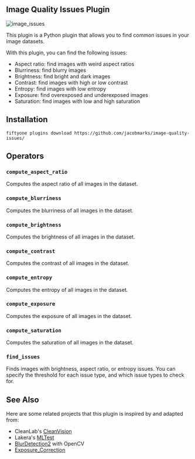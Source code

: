 ## Image Quality Issues Plugin

![image_issues](https://github.com/jacobmarks/image-quality-issues/assets/12500356/d69a14f7-011d-471a-bc17-503eff0f3f6e)

This plugin is a Python plugin that allows you to find common issues in your
image datasets.

With this plugin, you can find the following issues:

-   Aspect ratio: find images with weird aspect ratios
-   Blurriness: find blurry images
-   Brightness: find bright and dark images
-   Contrast: find images with high or low contrast
-   Entropy: find images with low entropy
-   Exposure: find overexposed and underexposed images
-   Saturation: find images with low and high saturation


## Installation

```shell
fiftyone plugins download https://github.com/jacobmarks/image-quality-issues/
```

## Operators

### `compute_aspect_ratio`

Computes the aspect ratio of all images in the dataset.

### `compute_blurriness`

Computes the blurriness of all images in the dataset.


### `compute_brightness`

Computes the brightness of all images in the dataset.

### `compute_contrast`

Computes the contrast of all images in the dataset.

### `compute_entropy`

Computes the entropy of all images in the dataset.

### `compute_exposure`

Computes the exposure of all images in the dataset.

### `compute_saturation`

Computes the saturation of all images in the dataset.

### `find_issues`

Finds images with brightness, aspect ratio, or entropy issues. You can specify
the threshold for each issue type, and which issue types to check for.

## See Also
Here are some related projects that this plugin is inspired by and adapted from:

- CleanLab's [CleanVision](https://github.com/cleanlab/cleanvision/tree/main)
- Lakera's [MLTest](https://docs.lakera.ai/)
- [BlurDetection2](https://github.com/WillBrennan/BlurDetection2) with OpenCV
- [Exposure_Correction](https://github.com/mahmoudnafifi/Exposure_Correction)
